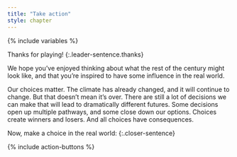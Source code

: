 ```yaml
---
title: "Take action"
style: chapter
---
```


{% include variables %}

Thanks for playing!
{:.leader-sentence.thanks}

We hope you’ve enjoyed thinking about what the rest of the century might look like, and that you’re inspired to have some influence in the real world.

Our choices matter. The climate has already changed, and it will continue to change. But that doesn’t mean it’s over. There are still a lot of decisions we can make that will lead to dramatically different futures. Some decisions open up multiple pathways, and some close down our options. Choices create winners and losers. And all choices have consequences.

Now, make a choice in the real world:
{:.closer-sentence}

{% include action-buttons %}
